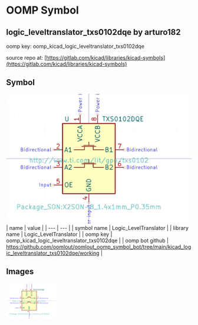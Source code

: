# OOMP Symbol  
## logic_leveltranslator_txs0102dqe  by arturo182  
  
oomp key: oomp_kicad_logic_leveltranslator_txs0102dqe  
  
source repo at: [https://gitlab.com/kicad/libraries/kicad-symbols](https://gitlab.com/kicad/libraries/kicad-symbols)  
## Symbol  
  
[![working.png](working_600.png)](working.png)  
| name | value | 
| --- | --- | 
| symbol name | Logic_LevelTranslator | 
| library name | Logic_LevelTranslator | 
| oomp key | oomp_kicad_logic_leveltranslator_txs0102dqe | 
| oomp bot github | https://github.com/oomlout/oomlout_oomp_symbol_bot/tree/main/kicad_logic_leveltranslator_txs0102dqe/working | 
## Images  
  
[![working.png](working_140.png)](working.png)  
